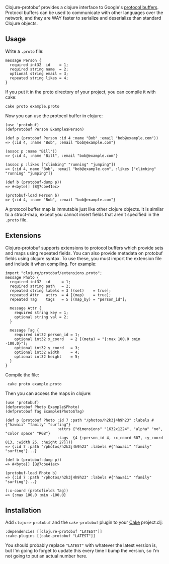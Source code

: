 Clojure-protobuf provides a clojure interface to Google's [protocol buffers](http://code.google.com/p/protobuf).
Protocol buffers can be used to communicate with other languages over the network, and
they are WAY faster to serialize and deserialize than standard Clojure objects.

## Usage

Write a `.proto` file:

    message Person {
      required int32  id    = 1;
      required string name  = 2;
      optional string email = 3;
      repeated string likes = 4;
    }

If you put it in the proto directory of your project, you can compile it with cake:

    cake proto example.proto

Now you can use the protocol buffer in clojure:

    (use 'protobuf)
    (defprotobuf Person Example$Person)

    (def p (protobuf Person :id 4 :name "Bob" :email "bob@example.com"))
    => {:id 4, :name "Bob", :email "bob@example.com"}

    (assoc p :name "Bill"))
    => {:id 4, :name "Bill", :email "bob@example.com"}

    (assoc p :likes ["climbing" "running" "jumping"])
    => {:id 4, name "Bob", :email "bob@example.com", :likes ["climbing" "running" "jumping"]}

    (def b (protobuf-dump p))
    => #<byte[] [B@7cbe41ec>

    (protobuf-load Person b)
    => {:id 4, :name "Bob", :email "bob@example.com"}

A protocol buffer map is immutable just like other clojure objects. It is similar to a
struct-map, except you cannot insert fields that aren't specified in the `.proto` file.

## Extensions

Clojure-protobuf supports extensions to protocol buffers which provide sets and maps using
repeated fields. You can also provide metadata on protobuf fields using clojure syntax. To
use these, you must import the extension file and include it when compiling. For example:

    import "clojure/protobuf/extensions.proto";
    message Photo {
      required int32  id     = 1;
      required string path   = 2;
      repeated string labels = 3 [(set)    = true];
      repeated Attr   attrs  = 4 [(map)    = true];
      repeated Tag    tags   = 5 [(map_by) = "person_id"];

      message Attr {
        required string key = 1;
        optional string val = 2;
      }

      message Tag {
        required int32 person_id = 1;
        optional int32 x_coord   = 2 [(meta) = "{:max 100.0 :min -100.0}"];
        optional int32 y_coord   = 3;
        optional int32 width     = 4;
        optional int32 height    = 5;
      }
    }

Compile the file:

     cake proto example.proto

Then you can access the maps in clojure:

    (use 'protobuf)
    (defprotobuf Photo Example$Photo)
    (defprotobuf Tag Example$Photo$Tag)

    (def p (protobuf Photo :id 7 :path "/photos/h2k3j4h9h23" :labels #{"hawaii" "family" "surfing"}
                           :attrs {"dimensions" "1632x1224", "alpha" "no", "color space" "RGB"}
                           :tags  {4 {:person_id 4, :x_coord 607, :y_coord 813, :width 25, :height 27}}))
    => {:id 7 :path "/photos/h2k3j4h9h23" :labels #{"hawaii" "family" "surfing"}...}

    (def b (protobuf-dump p))
    => #<byte[] [B@7cbe41ec>

    (protobuf-load Photo b)
    => {:id 7 :path "/photos/h2k3j4h9h23" :labels #{"hawaii" "family" "surfing"}...}

    (:x-coord (protofields Tag))
    => {:max 100.0 :min -100.0}

## Installation

Add `clojure-protobuf` and the `cake-protobuf` plugin to your [Cake](http://github.com/ninjudd/cake) project.clj:

    :dependencies [[clojure-protobuf "LATEST"]]
    :cake-plugins [[cake-protobuf "LATEST"]]
    
You should probably replace `"LATEST"` with whatever the latest version is, but I'm going to forget
to update this every time I bump the version, so I'm not going to put an actual number here.